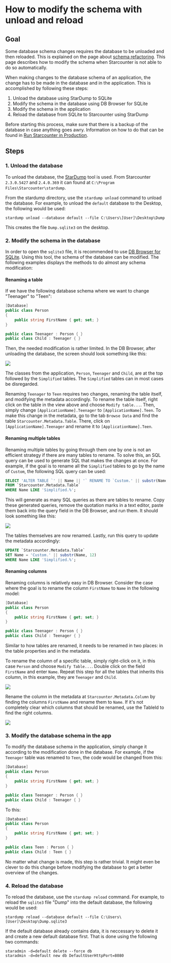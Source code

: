 # How to modify the schema with unload and reload

## Goal

Some database schema changes requires the database to be unloaded and then reloaded. This is explained on the page about [schema refactoring](../guides/database/database-refactoring.md). This page describes how to modify the schema when Starcounter is not able to do so automatically.

When making changes to the database schema of an application, the change has to be made in the database and in the application. This is accomplished by following these steps:

1. Unload the database using StarDump to SQLite
2. Modify the schema in the database using DB Browser for SQLite
3. Modify the schema in the application
4. Reload the database from SQLite to Starcounter using StarDump

Before starting this process, make sure that there is a backup of the database in case anything goes awry. Information on how to do that can be found in [Run Starcounter in Production](../guides/working-with-starcounter/run-starcounter-in-production.md).

## Steps

### 1. Unload the database

To unload the database, the [StarDump](https://github.com/Starcounter/StarDump) tool is used. From Starcounter `2.3.0.5427` and `2.4.0.369` it can found at `C:\Program Files\Starcounter\stardump`.

From the stardump directory, use the `stardump unload` command to unload the database. For example, to unload the `default` database to the Desktop, the following would be used:

```text
stardump unload --database default --file C:\Users\[User]\Desktop\Dump
```

This creates the file `Dump.sqlite3` on the desktop.

### 2. Modify the schema in the database

In order to open the `sqlite3` file, it is recommended to use [DB Browser for SQLite](http://sqlitebrowser.org/). Using this tool, the schema of the database can be modified. The following examples displays the methods to do almost any schema modification:

#### Renaming a table

If we have the following database schema where we want to change "Teenager" to "Teen":

```csharp
[Database]
public class Person
{
    public string FirstName { get; set; }
}

public class Teenager : Person { }
public class Child : Teenager { }
```

Then, the needed modification is rather limited. In the DB Browser, after unloading the database, the screen should look something like this:

![](../.gitbook/assets/db-browser-rename.PNG)

The classes from the application, `Person`, `Teenager` and `Child`, are at the top followed by the `Simplified` tables. The `Simplified` tables can in most cases be disregarded.

Renaming `Teenager` to `Teen` requires two changes, renaming the table itself, and modifying the metadata accordingly. To rename the table itself, right click on the table in the view above and choose `Modify table...`. Then, simply change `[ApplicationName].Teenager` to `[ApplicationName].Teen`. To make this change in the metadata, go to the tab `Browse Data` and find the table `Starcounter.Metadata.Table`. There, click on `[ApplicationName].Teenager` and rename it to `[ApplicationName].Teen`.

#### Renaming multiple tables

Renaming multiple tables by going through them one by one is not an efficient strategy if there are many tables to rename. To solve this, an SQL query can be used to generate SQL that makes the changes at once. For example, if the goal is to rename all the `Simplified` tables to go by the name of `Custom`, the following SQL query can be used:

```sql
SELECT 'ALTER TABLE `' || Name || '` RENAME TO `Custom.' || substr(Name, 12) || '`;'
FROM `Starcounter.Metadata.Table`
WHERE Name LIKE 'Simplified.%';
```

This will generate as many SQL queries as there are tables to rename. Copy these generated queries, remove the quotation marks in a text editor, paste them back into the query field in the DB Browser, and run them. It should look something like this:

![](../.gitbook/assets/db-browser-rename-multiple.PNG)

The tables themselves are now renamed. Lastly, run this query to update the metadata accordingly:

```sql
UPDATE `Starcounter.Metadata.Table`
SET Name = 'Custom.' || substr(Name, 12)
WHERE Name LIKE 'Simplified.%';
```

#### Renaming columns

Renaming columns is relatively easy in DB Browser. Consider the case where the goal is to rename the column `FirstName` to `Name` in the following model:

```csharp
[Database]
public class Person
{
    public string FirstName { get; set; }
}

public class Teenager : Person { }
public class Child : Teenager { }
```

Similar to how tables are renamed, it needs to be renamed in two places: in the table properties and in the metadata.

To rename the column of a specific table, simply right-click on it, in this case `Person` and choose `Modify Table...`. Double click on the field `FirstName` and enter `Name`. Repeat this step for all the tables that inherits this column, in this example, they are `Teenager` and `Child`.

![](../.gitbook/assets/modify-table.PNG)

Rename the column in the metadata at `Starcounter.Metadata.Column` by finding the columns `FirstName` and rename them to `Name`. If it's not completely clear which columns that should be renamed, use the TableId to find the right columns.

![](../.gitbook/assets/rename-metadata.PNG)

### 3. Modify the database schema in the app

To modify the database schema in the application, simply change it according to the modification done in the database. For example, if the `Teenager` table was renamed to `Teen`, the code would be changed from this:

```csharp
[Database]
public class Person
{
    public string FirstName { get; set; }
}

public class Teenager : Person { }
public class Child : Teenager { }
```

To this:

```csharp
[Database]
public class Person
{
    public string FirstName { get; set; }
}

public class Teen : Person { }
public class Child : Teen { }
```

No matter what change is made, this step is rather trivial. It might even be clever to do this change before modifying the database to get a better overview of the changes.

### 4. Reload the database

To reload the database, use the `stardump reload` command. For example, to reload the `sqlite3` file "Dump" into the default database, the following would be used:

```text
stardump reload --database default --file C:\Users\[User]\Desktop\Dump.sqlite3
```

If the default database already contains data, it is neccessary to delete it and create a new default database first. That is done using the following two commands:

```text
staradmin -d=default delete --force db
staradmin -d=default new db DefaultUserHttpPort=8080
```

